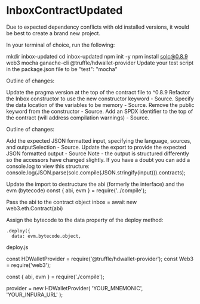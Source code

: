 # InboxContractUpdated
Due to expected dependency conflicts with old installed versions, it would be best to create a brand new project.

In your terminal of choice, run the following:

mkdir inbox-updated
cd inbox-updated
npm init -y
npm install solc@0.8.9 web3 mocha ganache-cli @truffle/hdwallet-provider
Update your test script in the package.json file to be "test": "mocha"

Outline of changes:

Update the pragma version at the top of the contract file to ^0.8.9
Refactor the Inbox constructor to use the new constructor keyword - Source.
Specify the data location of the variables to be memory - Source.
Remove the public keyword from the constructor - Source.
Add an SPDX identifier to the top of the contract (will address compilation warnings) - Source.


Outline of changes:

Add the expected JSON formatted input, specifying the language, sources, and outputSelection - Source.
Update the export to provide the expected JSON formatted output - Source
Note - the output is structured differently so the accessors have changed slightly. If you have a doubt you can add a console.log to view this structure:
console.log(JSON.parse(solc.compile(JSON.stringify(input))).contracts);

Update the import to destructure the abi (formerly the interface) and the evm (bytecode)
const { abi, evm } = require('../compile');

Pass the abi to the contract object
  inbox = await new web3.eth.Contract(abi)

Assign the bytecode to the data property of the deploy method:

    .deploy({
      data: evm.bytecode.object, 
deploy.js

const HDWalletProvider = require('@truffle/hdwallet-provider');
const Web3 = require('web3');
 
const { abi, evm } = require('./compile');
 
provider = new HDWalletProvider(
  'YOUR_MNEMONIC',
  'YOUR_INFURA_URL'
);
 
